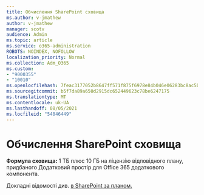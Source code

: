 ```yaml
---
title: Обчислення SharePoint сховища
ms.author: v-jmathew
author: v-jmathew
manager: scotv
audience: Admin
ms.topic: article
ms.service: o365-administration
ROBOTS: NOINDEX, NOFOLLOW
localization_priority: Normal
ms.collection: Adm_O365
ms.custom:
- "9000355"
- "10010"
ms.openlocfilehash: 7feac3177052b8647ff571f875f6978e84b046e06283bc8ac5ba48cc148f14a6
ms.sourcegitcommit: b5f7da89a650d2915dc652449623c78be6247175
ms.translationtype: MT
ms.contentlocale: uk-UA
ms.lasthandoff: 08/05/2021
ms.locfileid: "54046449"
---
```

# <a name="calculate-sharepoint-storage"></a>Обчислення SharePoint сховища

**Формула сховища:** 1 ТБ плюс 10 ГБ на **[](https://docs.microsoft.com/microsoft-365/commerce/add-storage-space)** ліцензію відповідного плану, придбаного Додатковий простір для Office 365 додаткового компонента. [](https://docs.microsoft.com/microsoft-365/commerce/add-storage-space)

Докладні відомості див. [в SharePoint за планом.](https://docs.microsoft.com/office365/servicedescriptions/sharepoint-online-service-description/sharepoint-online-limits)
